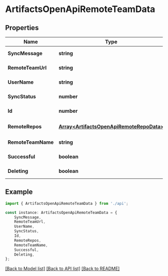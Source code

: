 # ArtifactsOpenApiRemoteTeamData


## Properties

Name | Type | Description | Notes
------------ | ------------- | ------------- | -------------
**SyncMessage** | **string** | 下发信息 | [default to '']
**RemoteTeamUrl** | **string** | 团队地址 | [default to '']
**UserName** | **string** | 用户名 | [default to '']
**SyncStatus** | **number** | 下发状态 | [default to 0]
**Id** | **number** | ID | [default to 0]
**RemoteRepos** | [**Array&lt;ArtifactsOpenApiRemoteRepoData&gt;**](ArtifactsOpenApiRemoteRepoData.md) | 远程仓库列表 | [default to undefined]
**RemoteTeamName** | **string** | 远程团队名 | [default to '']
**Successful** | **boolean** | 是否成功 | [default to false]
**Deleting** | **boolean** | 是否删除 | [default to false]

## Example

```typescript
import { ArtifactsOpenApiRemoteTeamData } from './api';

const instance: ArtifactsOpenApiRemoteTeamData = {
    SyncMessage,
    RemoteTeamUrl,
    UserName,
    SyncStatus,
    Id,
    RemoteRepos,
    RemoteTeamName,
    Successful,
    Deleting,
};
```

[[Back to Model list]](../README.md#documentation-for-models) [[Back to API list]](../README.md#documentation-for-api-endpoints) [[Back to README]](../README.md)
